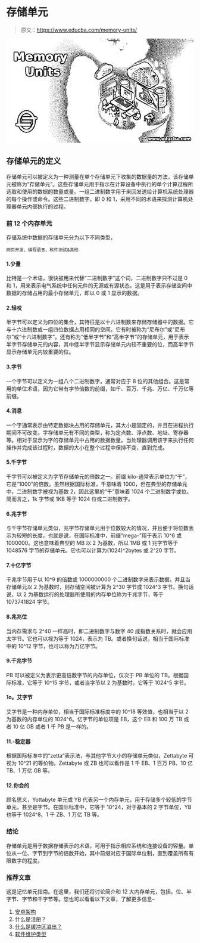 # 存储单元

> 原文：<https://www.educba.com/memory-units/>

![Memory Units](img/e1d8291053223ae46e4874e34a5500a8.png)



## 存储单元的定义

存储单元可以被定义为一种测量在单个存储单元下收集的数据量的方法，该存储单元被称为“存储单元”。这些存储单元用于指示在计算设备中执行的单个计算过程所选取和使用的数据的数量或量。一组二进制数字用于来回发送给计算机系统处理器的每个操作或命令。这些二进制数字，即 0 和 1，采用不同的术语来探测计算机处理器单元内部执行的过程。

### 前 12 个内存单元

存储系统中数据的存储单元分为以下不同类型，

<small>网页开发、编程语言、软件测试&其他</small>

#### 1.少量

比特是一个术语，很快被用来代替“二进制数字”这个词，二进制数字只不过是 0 和 1，用来表示电气系统中任何元件的无源或有源状态。这是用于表示存储空间中数据的存储占用的最小存储单元，即以 0 或 1 显示的数据。

#### 2.轻咬

半字节可以定义为四位的集合，其特征是以十六进制数来存储存储器中的数据。它与十六进制数或一组四位数据占用相同的空间。它有时被称为“尼布尔”或“尼布尔”或“十六进制数字”。还有称为“低半字节”和“高半字节”的存储单元，用于表示半字节存储单元的内容，其中低半字节显示存储单元内较不重要的位，而高半字节显示存储单元内较重要的位。

#### 3.字节

一个字节可以定义为一组八个二进制数字，通常对应于 8 位的其他组合。这是常用的单位术语，因为它带有字节倍数的前缀，如千、百万、千兆、万亿、千万亿等前缀。

#### 4.消息

一个字通常表示由特定数据块占用的存储单元，其大小是固定的，并且在进程执行期间不可改变。字存储单元有不同的类型，称为定点数、浮点数、地址、寄存器等。相对于显示为字的存储单元中占用的数据数量。当处理器调用该字来执行任何操作并完成该过程时，数据的大小在整个过程中保持不变，直到完成。

#### 5.千字节

千字节可以被定义为字节存储单元的倍数之一。前缀 kilo-通常表示单位为“千”，它是“1000”的倍数。虽然根据国际标准，千意味着 1000，但在典型的存储单元中，二进制数字被视为基数 2，因此这里的“千”意味着 1024 个二进制数字或位。简而言之，1k 字节或 1KB 等于 1024 位或二进制数字。

#### 6.兆字节

与千字节存储单元类似，兆字节存储单元用于位数较大的情况，并且便于将位数表示为较短的长度。也就是说，在国际标准中，前缀“mega-”用于表示 10^6 或 1000000。这也意味着典型的 MB 以 2 为基数，所以 1MB 或 1 兆字节等于 1048576 字节的存储单元。它也可以计算为(1024)^2bytes 或 2^20 字节。

#### 7.十亿字节

千兆字节用于以 10^9 的倍数或 1000000000 个二进制数字来表示数据，并且当存储单元以 2 为基数时，则存储空间被计算为 2^30 字节或 1024^3 字节。换句话说，以 2 为基数运行的处理器所使用的内存单位称为千兆字节，等于 1073741824 字节。

#### 8.兆兆位

当内存需求与 2^40 一样高时，即二进制数字与数字 40 成指数关系时，就会应用太字节。它也可以视为等于 1024，表示为 TB。或者换句话说，相当于国际标准中的 10^12 字节，也可以称为万亿字节。

#### 9.千兆字节

PB 可以被定义为表示更高倍数字节的内存单位，仅次于 PB 单位的 TB。根据国际标准，它等于 10^15 字节，或者当字节以 2 为基数时，它等于 1024^5 字节。

#### 1o。艾字节

艾字节是一种内存单位，相当于国际标准标度中的 10^18 等效值，也相当于以 2 为基数的内存单位的 1024^6。亿字节的单位项是 EB，这个 EB 和 100 万 TB 或者 10 亿 GB 或者 1 千 PB 是一样的。

#### 11.-稳定器

根据国际标准中的“zetta”表示法，与其他字节大小的存储单元类似，Zettabyte 可视为 10^21 的等价物。Zettabyte 或 ZB 也可以看作是 1 千 EB、1 百万 PB、10 亿 TB、1 万亿 GB 等。

#### 12.你会的

顾名思义，Yottabyte 单元或 YB 代表另一个内存单元，用于存储多个较低的字节单元，甚至是字节。在国际标准中，它等于 10^24，对于基本的 2 字节单位，YB 也等于 1024^8、1 千 ZB、1 万亿 TB 等。

### 结论

存储单元是用于数据存储表示的术语，可用于指示相应系统和连接设备的容量。单位从一位、字节到字节的倍数开始，其中前缀对应于国际单位制，直到覆盖所有有限数字的程度。

### 推荐文章

这是记忆单元指南。在这里，我们还将讨论简介和 12 大内存单元，包括。位、半字节、字节和千字节等。您也可以看看以下文章，了解更多信息–

1.  [安卓架构](https://www.educba.com/android-architecture/)
2.  什么是注册？
3.  [什么是缓冲区溢出？](https://www.educba.com/what-is-buffer-overflow/)
4.  [软件维护类型](https://www.educba.com/software-maintenance-types/)





